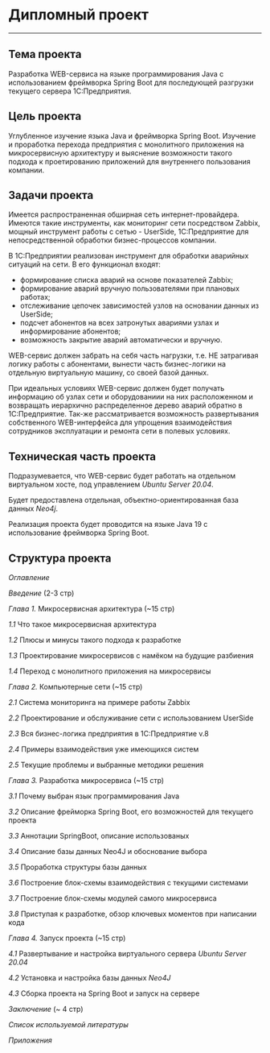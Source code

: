 # Дипломный проект

---

## Тема проекта

Разработка WEB-сервиса на языке программирования Java с использованием фреймворка Spring Boot для последующей разгрузки текущего сервера 1С:Предприятия.

## Цель проекта

Углубленное изучение языка Java и фреймворка Spring Boot. Изучение и проработка перехода предприятия с монолитного приложения на микросервисную архитектуру и выяснение возможности такого подхода к проетированию приложений для внутреннего пользования компании.

## Задачи проекта

Имеется распространенная обширная сеть интернет-провайдера. Имеются такие инструменты, как мониторинг сети посредством Zabbix, мощный инструмент работы с сетью - UserSide, 1С:Предприятие для непосредственной обработки бизнес-процессов компании.

В 1С:Предприятии реализован инструмент для обработки аварийных ситуаций на сети.
В его функционал входят: 
- формирование списка аварий на основе показателей Zabbix;
- формирование аварий вручную пользователями при плановых работах;
- отслеживание цепочек зависимостей узлов на основании данных из UserSide;
- подсчет абонентов на всех затронутых авариями узлах и информирование абонентов;
- возможность закрытие аварий автоматически и вручную.

WEB-сервис должен забрать на себя часть нагрузки, т.е. НЕ затрагивая логику работы с абонентами, вынести часть бизнес-логики на отдельную виртуальную машину, со своей базой данных.

При идеальных условиях WEB-сервис должен будет получать информацию об узлах сети и оборудованиии на них расположенном и возвращать иерархично распределенное дерево аварий обратно в 1С:Предприятие. Так-же рассматривается возможность развертывания собственного WEB-интерфейса для упрощения взаимодействия сотрудников эксплуатации и ремонта сети в полевых условиях.

## Техническая часть проекта

Подразумевается, что WEB-сервис будет работать на отдельном виртуальном хосте, под управлением *Ubuntu Server 20.04*.

Будет предоставлена отдельная, объектно-ориентированная база данных *Neo4j*.

Реализация проекта будет проводится на языке Java 19 с использование фреймворка Spring Boot.

## Структура проекта

*Оглавление*

*Введение* (2-3 стр)

*Глава 1.* Микросервисная архитектура (~15 стр)

*1.1* Что такое микросервисная архитектура

*1.2* Плюсы и минусы такого подхода к разработке

*1.3* Проектирование микросервисов с намёком на будущие разбиения

*1.4* Переход с монолитного приложения на микросервисы

*Глава 2.* Компьютерные сети (~15 стр)

*2.1* Система мониторинга на примере работы Zabbix

*2.2* Проектирование и обслуживание сети с использованием UserSide

*2.3* Вся бизнес-логика предприятия в 1С:Предприятие v.8

*2.4* Примеры взаимодействия уже имеющихся систем

*2.5* Текущие проблемы и выбранные методики решения

*Глава 3.* Разработка микросервиса (~15 стр)

*3.1* Почему выбран язык программирования Java

*3.2* Описание фрейморка Spring Boot, его возможностей для текущего проекта

*3.3* Аннотации SpringBoot, описание использованых

*3.4* Описание базы данных Neo4J и обоснование выбора

*3.5* Проработка структуры базы данных 

*3.6* Построение блок-схемы взаимодействия с текущими системами

*3.7* Построение блок-схемы модулей самого микросервиса

*3.8* Приступая к разработке, обзор ключевых моментов при написании кода

*Глава 4.* Запуск проекта (~15 стр)

*4.1* Развертывание и настройка виртуального сервера *Ubuntu Server 20.04*

*4.2* Установка и настройка базы данных *Neo4J*

*4.3* Сборка проекта на Spring Boot и запуск на сервере

*Заключение* (~ 4 стр)

*Список используемой литературы*

*Приложения*

